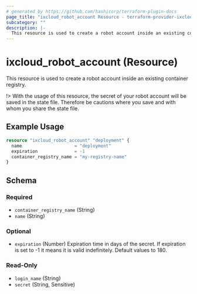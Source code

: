 ```yaml
---
# generated by https://github.com/hashicorp/terraform-plugin-docs
page_title: "ixcloud_robot_account Resource - terraform-provider-ixcloud"
subcategory: ""
description: |-
  This resource is used to create a robot account inside an existing container registry.
---
```


# ixcloud_robot_account (Resource)

This resource is used to create a robot account inside an existing container registry.

!> With the usage of this resource, the secret of your robot account will be saved in the state file.
Therefore be cautions where you save and with whom you share the state file.

## Example Usage

```terraform
resource "ixcloud_robot_account" "deployment" {
  name                    = "deployment"
  expiration              = -1
  container_registry_name = "my-registry-name"
}
```

<!-- schema generated by tfplugindocs -->
## Schema

### Required

- `container_registry_name` (String)
- `name` (String)

### Optional

- `expiration` (Number) Expiration time in days of the secret. If expiration is set to -1 it means it is valid indefinitely. Default values to 180.

### Read-Only

- `login_name` (String)
- `secret` (String, Sensitive)